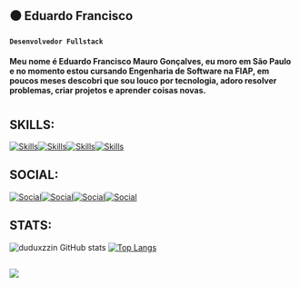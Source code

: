 ## ⚫ Eduardo Francisco  
**`Desenvolvedor Fullstack`**   
#### Meu nome é Eduardo Francisco Mauro Gonçalves, eu moro em São Paulo e no momento estou cursando Engenharia de Software na FIAP, em poucos meses descobri que sou louco por tecnologia, adoro resolver problemas, criar projetos e aprender coisas novas. 
#
## SKILLS:

[![Skills](https://img.shields.io/badge/Python-3776AB?style=for-the-badge&logo=python&logoColor=white)]()[![Skills](https://img.shields.io/badge/JavaScript-323330?style=for-the-badge&logo=javascript&logoColor=F7DF1)]()[![Skills](https://img.shields.io/badge/HTML5-E34F26?style=for-the-badge&logo=html5&logoColor=white)]()[![Skills](https://img.shields.io/badge/CSS3-1572B6?style=for-the-badge&logo=css3&logoColor=white)]()

## SOCIAL:

[![Social](https://img.shields.io/badge/LinkedIn-0077B5?style=for-the-badge&logo=linkedin&logoColor=white)](https://www.linkedin.com/in/eduardo-francisco-b78139356/)[![Social](https://img.shields.io/badge/Instagram-E4405F?style=for-the-badge&logo=instagram&logoColor=white)](https://www.instagram.com/duduxzzin/)[![Social](https://img.shields.io/badge/WhatsApp-25D366?style=for-the-badge&logo=whatsapp&logoColor=white)](https://web.whatsapp.com)[![Social](https://img.shields.io/badge/Gmail-D14836?style=for-the-badge&logo=gmail&logoColor=white)](https://mail.google.com/mail/u)

## STATS:
![duduxzzin GitHub stats](https://github-readme-stats.vercel.app/api?username=duduxzzin&show_icons=true&theme=dark)
[![Top Langs](https://github-readme-stats-git-masterrstaa-rickstaa.vercel.app/api/top-langs/?username=duduxzzin&theme=dark)](https://github.com/duduxzzin/github-readme-stats)
##
![](https://media1.giphy.com/media/v1.Y2lkPTc5MGI3NjExM2t4MzZteG5wb2RmN3phcDNsZHEzdmUwY2hpeHd2cDZkMXJhNW84cSZlcD12MV9pbnRlcm5hbF9naWZfYnlfaWQmY3Q9Zw/xULW8MKABdDxtEj8k0/giphy.gif)
